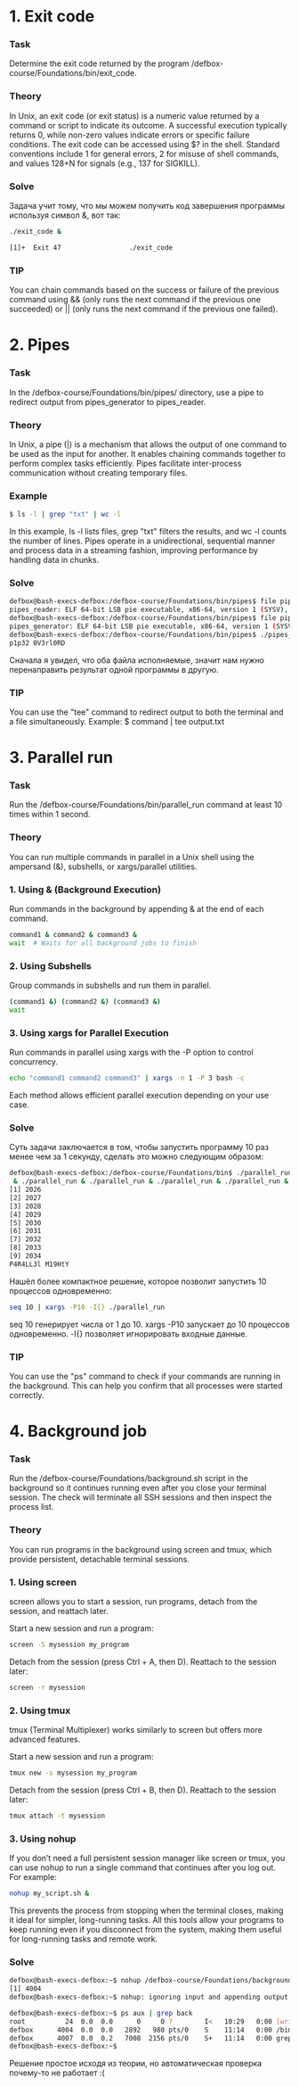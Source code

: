 # 1. Exit code

### Task

Determine the exit code returned by the program /defbox-course/Foundations/bin/exit_code.

### Theory

In Unix, an exit code (or exit status) is a numeric value returned by a command or script to indicate its outcome.
A successful execution typically returns 0, while non-zero values indicate errors or specific failure conditions. The exit code can be accessed using $? in the shell. Standard conventions include 1 for general errors, 2 for misuse of shell commands, and values 128+N for signals (e.g., 137 for SIGKILL).

### Solve

Задача учит тому, что мы можем получить код завершения программы используя символ &, вот так:

```bash
./exit_code &

[1]+  Exit 47                 ./exit_code
```

### TIP 

You can chain commands based on the success or failure of the previous command using && (only runs the next command if the previous one succeeded) or || (only runs the next command if the previous one failed).

# 2. Pipes

### Task
In the /defbox-course/Foundations/bin/pipes/ directory, use a pipe to redirect output from pipes_generator to pipes_reader.

### Theory
In Unix, a pipe (|) is a mechanism that allows the output of one command to be used as the input for another. It enables chaining commands together to perform complex tasks efficiently. Pipes facilitate inter-process communication without creating temporary files.

### Example

```bash
$ ls -l | grep "txt" | wc -l
```

In this example, ls -l lists files, grep "txt" filters the results, and wc -l counts the number of lines.
Pipes operate in a unidirectional, sequential manner and process data in a streaming fashion, improving performance by handling data in chunks.

### Solve

```bash
defbox@bash-execs-defbox:/defbox-course/Foundations/bin/pipes$ file pipes_reader 
pipes_reader: ELF 64-bit LSB pie executable, x86-64, version 1 (SYSV), dynamically linked, interpreter /lib64/ld-linux-x86-64.so.2, BuildID[sha1]=61f01f99ed80921bcdd7e89cef0dbd75099aab4f, for GNU/Linux 3.2.0, not stripped
defbox@bash-execs-defbox:/defbox-course/Foundations/bin/pipes$ file pipes_generator 
pipes_generator: ELF 64-bit LSB pie executable, x86-64, version 1 (SYSV), dynamically linked, interpreter /lib64/ld-linux-x86-64.so.2, BuildID[sha1]=2dd3647472fc177459b590f220a515e84479a672, for GNU/Linux 3.2.0, not stripped
defbox@bash-execs-defbox:/defbox-course/Foundations/bin/pipes$ ./pipes_generator  | ./pipes_reader 
p1p32 0V3rl0RD
```

Сначала я увидел, что оба файла исполняемые, значит нам нужно перенаправить результат одной программы в другую.

### TIP

You can use the "tee" command to redirect output to both the terminal and a file simultaneously. Example: $ command | tee output.txt

# 3. Parallel run

### Task
Run the /defbox-course/Foundations/bin/parallel_run command at least 10 times within 1 second.

### Theory
You can run multiple commands in parallel in a Unix shell using the ampersand (&), subshells, or xargs/parallel utilities.

### 1. Using & (Background Execution)
Run commands in the background by appending & at the end of each command.

```bash
command1 & command2 & command3 &
wait  # Waits for all background jobs to finish
```

### 2. Using Subshells
Group commands in subshells and run them in parallel.

```bash
(command1 &) (command2 &) (command3 &)
wait
```

### 3. Using xargs for Parallel Execution
Run commands in parallel using xargs with the -P option to control concurrency.

```bash
echo "command1 command2 command3" | xargs -n 1 -P 3 bash -c
```

Each method allows efficient parallel execution depending on your use case.

### Solve

Суть задачи заключается в том, чтобы запустить программу 10 раз менее чем за 1 секунду, сделать это можно следующим образом:

```bash
defbox@bash-execs-defbox:/defbox-course/Foundations/bin$ ./parallel_run & ./parallel_run & ./parallel_run & ./parallel_run & ./parallel_run
 & ./parallel_run & ./parallel_run & ./parallel_run & ./parallel_run & ./parallel_run
[1] 2026
[2] 2027
[3] 2028
[4] 2029
[5] 2030
[6] 2031
[7] 2032
[8] 2033
[9] 2034
P4R4LL3l M19HtY
```

Нашёл более компактное решение, которое позволит запустить 10 процессов одновременно:

```bash
seq 10 | xargs -P10 -I{} ./parallel_run
```

seq 10 генерирует числа от 1 до 10.
xargs -P10 запускает до 10 процессов одновременно.
-I{} позволяет игнорировать входные данные.

### TIP

You can use the "ps" command to check if your commands are running in the background. This can help you confirm that all processes were started correctly.

# 4. Background job

### Task
Run the /defbox-course/Foundations/background.sh script in the background so it continues running even after you close your terminal session. The check will terminate all SSH sessions and then inspect the process list.
 

### Theory
You can run programs in the background using screen and tmux, which provide persistent, detachable terminal sessions.

### 1. Using screen
screen allows you to start a session, run programs, detach from the session, and reattach later.

Start a new session and run a program:

```bash
screen -S mysession my_program
```

Detach from the session (press Ctrl + A, then D).
Reattach to the session later:

```bash
screen -r mysession
```

### 2. Using tmux
tmux (Terminal Multiplexer) works similarly to screen but offers more advanced features.

Start a new session and run a program:

```bash
tmux new -s mysession my_program
```

Detach from the session (press Ctrl + B, then D).
Reattach to the session later:

```bash
tmux attach -t mysession
```

### 3. Using nohup
If you don’t need a full persistent session manager like screen or tmux, you can use nohup to run a single command that continues after you log out. For example:

```bash
nohup my_script.sh &
```

This prevents the process from stopping when the terminal closes, making it ideal for simpler, long-running tasks.
All this tools allow your programs to keep running even if you disconnect from the system, making them useful for long-running tasks and remote work.

### Solve

```bash
defbox@bash-execs-defbox:~$ nohup /defbox-course/Foundations/background.sh &
[1] 4004
defbox@bash-execs-defbox:~$ nohup: ignoring input and appending output to 'nohup.out'

defbox@bash-execs-defbox:~$ ps aux | grep back
root          24  0.0  0.0      0     0 ?        I<   10:29   0:00 [writeback]
defbox      4004  0.0  0.0   2892   980 pts/0    S    11:14   0:00 /bin/sh /defbox-course/Foundations/background.sh
defbox      4007  0.0  0.2   7008  2156 pts/0    S+   11:14   0:00 grep --color=auto back
defbox@bash-execs-defbox:~$
```

Решение простое исходя из теории, но автоматическая проверка почему-то не работает :(














